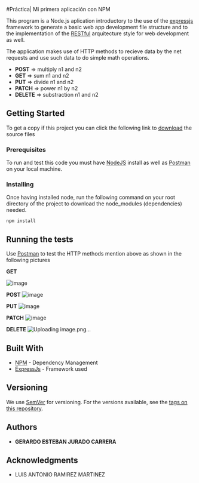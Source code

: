 #Práctica| Mi primera aplicación con NPM

This program is a Node.js aplication introductory to the use of the [expressjs](https://expressjs.com/) framework to generate a basic web app development file structure and to the implementation of the [RESTful](https://en.wikipedia.org/wiki/REST) arquitecture style for web development as well.

The application makes use of HTTP methods to recieve data by the net requests and use such data to do simple math operations.

- **POST** => multiply n1 and n2
- **GET** => sum n1 and n2
- **PUT** => divide n1 and n2
- **PATCH** => power n1 by n2
- **DELETE** => substraction n1 and n2

## Getting Started

To get a copy if this project you can click the following link to [download](https://github.com/Esteban-J/Tarea-Tablas-RESTful/archive/refs/heads/main.zip) the source files

### Prerequisites

To run and test this code you must have [NodeJS](https://nodejs.org/en/download/package-manager) install as well as [Postman](https://www.postman.com/downloads/) on your local machine. 

### Installing

Once having installed node, run the following command on your root directory of the project to download the node_modules (dependencies) needed.

```
npm install
```

## Running the tests

Use [Postman](https://www.postman.com/) to test the HTTP methods mention above as shown in the following pictures

**GET**

![image](https://github.com/user-attachments/assets/9a368171-4a3a-4197-af10-c562d494b726)

**POST**
![image](https://github.com/user-attachments/assets/64b03785-4999-405c-b6d6-f9b0272e1869)

**PUT**
![image](https://github.com/user-attachments/assets/98115275-23e2-4141-9009-a797cb813176)

**PATCH**
![image](https://github.com/user-attachments/assets/bef4ebd9-22b3-452b-b358-f5640e407cd7)

**DELETE**
![Uploading image.png…]()


## Built With

* [NPM](https://www.npmjs.com/) - Dependency Management
* [ExpressJs](https://expressjs.com/) - Framework used

## Versioning

We use [SemVer](http://semver.org/) for versioning. For the versions available, see the [tags on this repository](https://github.com/Esteban-J/Practica-Mi-primera-aplicacion-con-NPM/tags). 

## Authors

* **GERARDO ESTEBAN JURADO CARRERA**


## Acknowledgments

* LUIS ANTONIO RAMIREZ MARTINEZ


